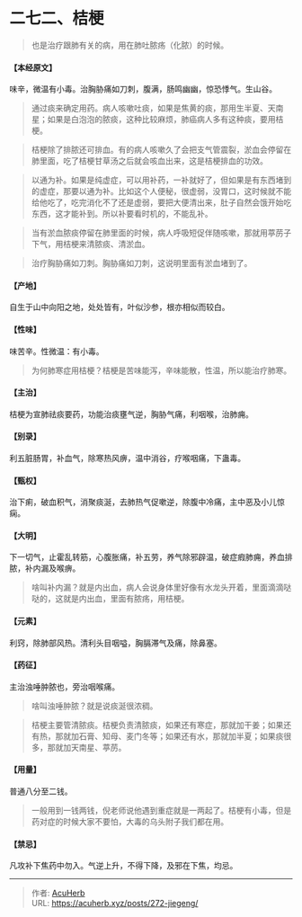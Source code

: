 # 二七二、桔梗


> 也是治疗跟肺有关的病，用在肺吐脓疡（化脓）的时候。

#### 【本经原文】

味辛，微温有小毒。治胸胁痛如刀刺，腹满，肠鸣幽幽，惊恐悸气。生山谷。

> 通过痰来确定用药。病人咳嗽吐痰，如果是焦黄的痰，那用生半夏、天南星；如果是白泡泡的脓痰，这种比较麻烦，肺癌病人多有这种痰，要用桔梗。

> 桔梗除了排脓还可排血。有的病人咳嗽久了会把支气管震裂，淤血会停留在肺里面，吃了桔梗甘草汤之后就会咳血出来，这是桔梗排血的功效。

> 以通为补。如果是纯虚症，可以用补药，一补就好了，但如果是有东西堵到的虚症，那要以通为补。比如这个人便秘，很虚弱，没胃口，这时候就不能给他吃了，吃完消化不了还是虚弱，要把大便清出来，肚子自然会饿开始吃东西，这才能补到。所以补要看时机的，不能乱补。

> 当有淤血脓痰停留在肺里面的时候，病人呼吸短促伴随咳嗽，那就用葶苈子下气，用桔梗来清脓痰、清淤血。

> 治疗胸胁痛如刀刺‍。胸胁痛如刀刺，这说明里面有淤血堵到了。

#### 【产地】

自生于山中向阳之地，处处皆有，叶似沙参，根亦相似而较白。

#### 【性味】

味苦辛。性微温：有小毒。

> 为何肺寒症用桔梗？桔梗是苦味能泻，辛味能散，性温，所以能治疗肺寒。

#### 【主治】

桔梗为宣肺祛痰要药，功能治痰壅气逆，胸胁气痛，利咽喉，治肺痈。

#### 【别录】

利五脏肠胃，补血气，除寒热风痹，温中消谷，疗喉咽痛，下蛊毒。

#### 【甄权】

治下痢，破血积气，消聚痰涎，去肺热气促嗽逆，除腹中冷痛，主中恶及小儿惊痫。

#### 【大明】

下一切气，止霍乱转筋，心腹胀痛，补五劳，养气除邪辟温，破症瘕肺痈，养血排脓，补内漏及喉痹。

> 啥叫补内漏？就是内出血，病人会说身体里好像有水龙头开着，里面滴滴哒哒的，这就是内出血，里面有脓疡，用桔梗。

#### 【元素】

利窍，除肺部风热。清利头目咽嗌，胸膈滞气及痛，除鼻塞。

#### 【药征】

主治浊唾肿脓也，旁治咽喉痛。

> 啥叫浊唾肿脓？就是说痰涎很浓稠。

> 桔梗主要管清脓痰。桔梗负责清脓痰，如果还有寒症，那就加干姜；如果还有热，那就加石膏、知母、麦门冬等；如果还有水，那就加半夏；如果痰很多，那就加天南星、葶苈。

#### 【用量】

普通八分至二钱。

> 一般用到一钱两钱，倪老师说他遇到重症就是一两起了。桔梗有小毒，但是药对症的时候大家不要怕，大毒的乌头附子我们都在用。

#### 【禁忌】

凡攻补下焦药中勿入。气逆上升，不得下降，及邪在下焦，均忌。

---

> 作者: [AcuHerb](https://acuherb.xyz)  
> URL: https://acuherb.xyz/posts/272-jiegeng/  

